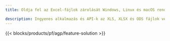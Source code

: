 ```yaml
---
title: Oldja fel az Excel-fájlok zárolását Windows, Linux és macOS rendszeren 

description: Ingyenes alkalmazás és API-k az XLS, XLSX és ODS fájlok védelmének eltávolításához
---
```

{{< blocks/products/pf/agp/feature-solution >}} 

